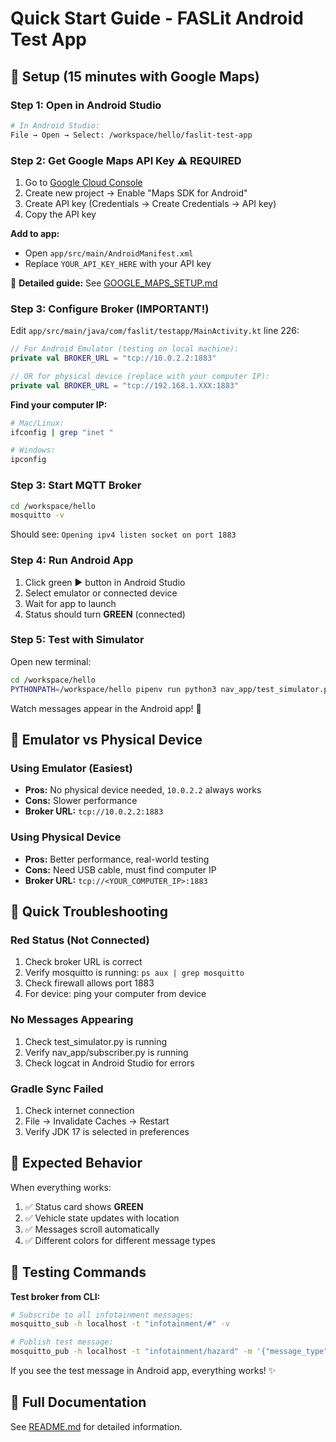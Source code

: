 # Quick Start Guide - FASLit Android Test App

## 🚀 Setup (15 minutes with Google Maps)

### Step 1: Open in Android Studio
```bash
# In Android Studio:
File → Open → Select: /workspace/hello/faslit-test-app
```

### Step 2: Get Google Maps API Key ⚠️ REQUIRED

1. Go to [Google Cloud Console](https://console.cloud.google.com/)
2. Create new project → Enable "Maps SDK for Android"
3. Create API key (Credentials → Create Credentials → API key)
4. Copy the API key

**Add to app:**
- Open `app/src/main/AndroidManifest.xml`
- Replace `YOUR_API_KEY_HERE` with your API key

📖 **Detailed guide:** See [GOOGLE_MAPS_SETUP.md](GOOGLE_MAPS_SETUP.md)

### Step 3: Configure Broker (IMPORTANT!)

Edit `app/src/main/java/com/faslit/testapp/MainActivity.kt` line 226:

```kotlin
// For Android Emulator (testing on local machine):
private val BROKER_URL = "tcp://10.0.2.2:1883"

// OR for physical device (replace with your computer IP):
private val BROKER_URL = "tcp://192.168.1.XXX:1883"
```

**Find your computer IP:**
```bash
# Mac/Linux:
ifconfig | grep "inet "

# Windows:
ipconfig
```

### Step 3: Start MQTT Broker

```bash
cd /workspace/hello
mosquitto -v
```

Should see: `Opening ipv4 listen socket on port 1883`

### Step 4: Run Android App

1. Click green ▶ button in Android Studio
2. Select emulator or connected device
3. Wait for app to launch
4. Status should turn **GREEN** (connected)

### Step 5: Test with Simulator

Open new terminal:
```bash
cd /workspace/hello
PYTHONPATH=/workspace/hello pipenv run python3 nav_app/test_simulator.py
```

Watch messages appear in the Android app! 🎉

## 📱 Emulator vs Physical Device

### Using Emulator (Easiest)
- **Pros:** No physical device needed, `10.0.2.2` always works
- **Cons:** Slower performance
- **Broker URL:** `tcp://10.0.2.2:1883`

### Using Physical Device
- **Pros:** Better performance, real-world testing
- **Cons:** Need USB cable, must find computer IP
- **Broker URL:** `tcp://<YOUR_COMPUTER_IP>:1883`

## 🐛 Quick Troubleshooting

### Red Status (Not Connected)
1. Check broker URL is correct
2. Verify mosquitto is running: `ps aux | grep mosquitto`
3. Check firewall allows port 1883
4. For device: ping your computer from device

### No Messages Appearing
1. Check test_simulator.py is running
2. Verify nav_app/subscriber.py is running
3. Check logcat in Android Studio for errors

### Gradle Sync Failed
1. Check internet connection
2. File → Invalidate Caches → Restart
3. Verify JDK 17 is selected in preferences

## 🎯 Expected Behavior

When everything works:
1. ✅ Status card shows **GREEN**
2. ✅ Vehicle state updates with location
3. ✅ Messages scroll automatically
4. ✅ Different colors for different message types

## 🔧 Testing Commands

**Test broker from CLI:**
```bash
# Subscribe to all infotainment messages:
mosquitto_sub -h localhost -t "infotainment/#" -v

# Publish test message:
mosquitto_pub -h localhost -t "infotainment/hazard" -m '{"message_type":"hazard_notification","title":"Test Alert","description":"This is a test","severity":"low"}'
```

If you see the test message in Android app, everything works! ✨

## 📖 Full Documentation

See [README.md](README.md) for detailed information.
